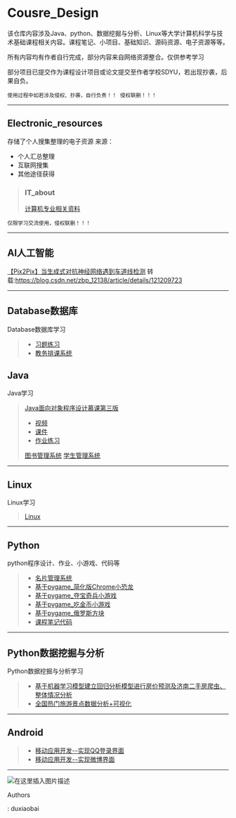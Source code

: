 # Cousre_Design
该仓库内容涉及Java、python、数据挖掘与分析、Linux等大学计算机科学与技术基础课程相关内容。课程笔记、小项目、基础知识、源码资源、电子资源等等。

所有内容均有作者自行完成，部分内容来自网络资源整合。仅供参考学习

部分项目已提交作为课程设计项目或论文提交至作者学校SDYU，若出现抄袭，后果自负。

`使用过程中如若涉及侵权、抄袭，自行负责！！ 侵权联删！！！ `

---

## Electronic_resources
存储了个人搜集整理的电子资源
来源：
* 个人汇总整理
* 互联网搜集
* 其他途径获得 
> ### IT_about
> [计算机专业相关资料](https://github.com/isduxiaobai/Electronic_resources/releases/tag/IT_about)

`仅限学习交流使用，侵权联删！！！`

---
## AI人工智能
[【Pix2Pix】当生成式对抗神经网络遇到车道线检测](https://github.com/isduxiaobai/Cousre_Design/tree/master/AI%E4%BA%BA%E5%B7%A5%E6%99%BA%E8%83%BD)
转载:https://blog.csdn.net/zbp_12138/article/details/121209723

---

## Database数据库
Database数据库学习
>*  [习题练习](https://github.com/isduxiaobai/Cousre_Design/tree/master/Database%E6%95%B0%E6%8D%AE%E5%BA%93/%E6%B5%8B%E8%AF%95%E4%B9%A0%E9%A2%98)
>  * [教务排课系统](https://github.com/isduxiaobai/Cousre_Design/tree/master/Database%E6%95%B0%E6%8D%AE%E5%BA%93/%E9%A1%B9%E7%9B%AE)
## Java
Java学习
>  [Java面向对象程序设计慕课第三版](https://github.com/isduxiaobai/Cousre_Design/tree/master/Java/Java%E9%9D%A2%E5%90%91%E5%AF%B9%E8%B1%A1%E7%A8%8B%E5%BA%8F%E8%AE%BE%E8%AE%A1%E6%85%95%E8%AF%BE%E7%AC%AC%E4%B8%89%E7%89%88)
> + [视频](https://github.com/isduxiaobai/Cousre_Design/tree/master/Java/Java%E9%9D%A2%E5%90%91%E5%AF%B9%E8%B1%A1%E7%A8%8B%E5%BA%8F%E8%AE%BE%E8%AE%A1%E6%85%95%E8%AF%BE%E7%AC%AC%E4%B8%89%E7%89%88/Java%E9%9D%A2%E5%90%91%E5%AF%B9%E8%B1%A1%E7%A8%8B%E5%BA%8F%E8%AE%BE%E8%AE%A1%E6%85%95%E8%AF%BE%E7%AC%AC%E4%B8%89%E7%89%88%E8%A7%86%E9%A2%91)
>  + [课件](https://github.com/isduxiaobai/Cousre_Design/tree/master/Java/Java%E9%9D%A2%E5%90%91%E5%AF%B9%E8%B1%A1%E7%A8%8B%E5%BA%8F%E8%AE%BE%E8%AE%A1%E6%85%95%E8%AF%BE%E7%AC%AC%E4%B8%89%E7%89%88/%E8%AF%BE%E4%BB%B6)
>  + [作业练习](https://github.com/isduxiaobai/Cousre_Design/tree/master/Java/Java%E9%9D%A2%E5%90%91%E5%AF%B9%E8%B1%A1%E7%A8%8B%E5%BA%8F%E8%AE%BE%E8%AE%A1%E6%85%95%E8%AF%BE%E7%AC%AC%E4%B8%89%E7%89%88/%E4%BD%9C%E4%B8%9A%E7%BB%83%E4%B9%A0)
>  
>  [图书管理系统](https://github.com/isduxiaobai/Cousre_Design/tree/master/Java/%E5%9B%BE%E4%B9%A6%E7%AE%A1%E7%90%86%E7%B3%BB%E7%BB%9F)
> [学生管理系统](https://github.com/isduxiaobai/Cousre_Design/tree/master/Java/%E5%AD%A6%E7%94%9F%E7%AE%A1%E7%90%86%E7%B3%BB%E7%BB%9F)

---
## Linux
Linux学习
> [Linux](https://github.com/isduxiaobai/Cousre_Design/tree/master/Linux)

---
## Python
python程序设计、作业、小游戏、代码等
> * [名片管理系统](https://github.com/isduxiaobai/Cousre_Design/tree/master/Python/Business%20card%20management%20system)
> * [基于pygame_简化版Chrome小恐龙](https://github.com/isduxiaobai/Cousre_Design/tree/master/Python/Dinosaur)
> * [基于pygame_夺宝奇兵小游戏](https://github.com/isduxiaobai/Cousre_Design/tree/master/Python/Duobaoqibing)
> * [基于pygame_吃金币小游戏](https://github.com/isduxiaobai/Cousre_Design/tree/master/Python/Eat_Coins)
> * [基于pygame_俄罗斯方块](https://github.com/isduxiaobai/Cousre_Design/tree/master/Python/Tetris)
> * [课程笔记代码](https://github.com/isduxiaobai/Cousre_Design/tree/master/Python/%E8%AF%BE%E7%A8%8B%E7%AC%94%E8%AE%B0%E4%BB%A3%E7%A0%81)

---
## Python数据挖掘与分析
Python数据挖掘与分析学习
> * [基于机器学习模型建立回归分析模型进行房价预测及济南二手房爬虫、整体情况分析](https://github.com/isduxiaobai/Cousre_Design/tree/master/Python%E6%95%B0%E6%8D%AE%E6%8C%96%E6%8E%98%E4%B8%8E%E5%88%86%E6%9E%90/Project_1)
> * [全国热门旅游景点数据分析+可视化](https://github.com/isduxiaobai/Cousre_Design/tree/master/Python%E6%95%B0%E6%8D%AE%E6%8C%96%E6%8E%98%E4%B8%8E%E5%88%86%E6%9E%90/Project_2)

--- 
## Android
> * [移动应用开发--实现QQ登录界面](https://github.com/isduxiaobai/Cousre_Design/tree/master/Android/QQLogin)
> * [移动应用开发--实现微博界面](https://github.com/isduxiaobai/Cousre_Design/tree/master/Android/weibo)

---
![在这里插入图片描述](https://img-blog.csdnimg.cn/a588f7a48d85450a8510c7aa18b80f2b.png)


 Authors
 
:  duxiaobai 

